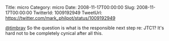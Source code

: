 Title: micro
Category: micro
Date: 2008-11-17T00:00:00
Slug: 2008-11-17T00:00:00
TwitterId: 1009192949
TweetUrl: https://twitter.com/mark_philpot/status/1009192949

[@timbray](https://twitter.com/timbray) So the question is what is the responsible next step re: JTC1? It's hard not to be completely cynical after all this.